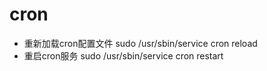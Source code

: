 # cron

* 重新加载cron配置文件
sudo /usr/sbin/service cron reload
* 重启cron服务
sudo /usr/sbin/service cron restart 